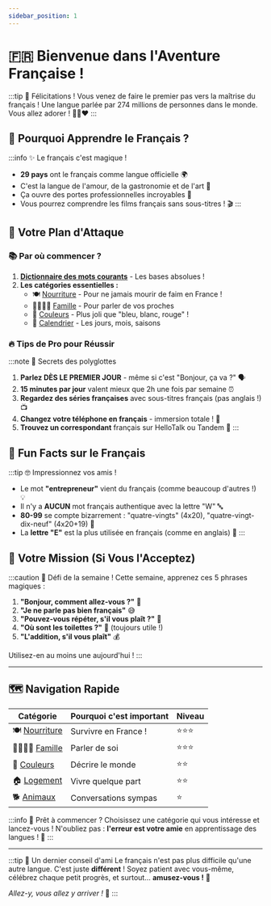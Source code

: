 ```yaml
---
sidebar_position: 1
---
```


# 🇫🇷 Bienvenue dans l'Aventure Française !

:::tip 🎉 Félicitations !
Vous venez de faire le premier pas vers la maîtrise du français ! Une langue parlée par 274 millions de personnes dans le monde. Vous allez adorer ! 💙🤍❤️
:::

## 🚀 Pourquoi Apprendre le Français ?

:::info ✨ Le français c'est magique !
- **29 pays** ont le français comme langue officielle 🌍
- C'est la langue de l'amour, de la gastronomie et de l'art 🎨
- Ça ouvre des portes professionnelles incroyables 💼
- Vous pourrez comprendre les films français sans sous-titres ! 🎬
:::

## 🎯 Votre Plan d'Attaque

### 📚 Par où commencer ?

1. **[Dictionnaire des mots courants](/docs/dictionary/mots-courants)** - Les bases absolues ! 
2. **Les catégories essentielles :**
   - 🍽️ [Nourriture](/docs/categories/food) - Pour ne jamais mourir de faim en France !
   - 👨‍👩‍👧‍👦 [Famille](/docs/categories/family) - Pour parler de vos proches
   - 🌈 [Couleurs](/docs/categories/color) - Plus joli que "bleu, blanc, rouge" !
   - 📅 [Calendrier](/docs/categories/calendar) - Les jours, mois, saisons

### 🔥 Tips de Pro pour Réussir

:::note 💪 Secrets des polyglottes
1. **Parlez DÈS LE PREMIER JOUR** - même si c'est "Bonjour, ça va ?" 🗣️
2. **15 minutes par jour** valent mieux que 2h une fois par semaine ⏰
3. **Regardez des séries françaises** avec sous-titres français (pas anglais !) 📺
4. **Changez votre téléphone en français** - immersion totale ! 📱
5. **Trouvez un correspondant** français sur HelloTalk ou Tandem 👥
:::

## 🎪 Fun Facts sur le Français

:::tip 🤓 Impressionnez vos amis !
- Le mot **"entrepreneur"** vient du français (comme beaucoup d'autres !) 💡
- Il n'y a **AUCUN** mot français authentique avec la lettre "W" 🔤
- **80-99** se compte bizarrement : "quatre-vingts" (4x20), "quatre-vingt-dix-neuf" (4x20+19) 🤯
- La **lettre "E"** est la plus utilisée en français (comme en anglais) 📝
:::

## 🌟 Votre Mission (Si Vous l'Acceptez)

:::caution 🎯 Défi de la semaine !
Cette semaine, apprenez ces 5 phrases magiques :
1. **"Bonjour, comment allez-vous ?"** 👋
2. **"Je ne parle pas bien français"** 😅  
3. **"Pouvez-vous répéter, s'il vous plaît ?"** 🔄
4. **"Où sont les toilettes ?"** 🚻 (toujours utile !)
5. **"L'addition, s'il vous plaît"** 💰

Utilisez-en au moins une aujourd'hui !
:::

---

## 🗺️ Navigation Rapide

| Catégorie | Pourquoi c'est important | Niveau |
|-----------|-------------------------|--------|
| 🍽️ [Nourriture](/docs/categories/food) | Survivre en France ! | ⭐⭐⭐ |
| 👨‍👩‍👧‍👦 [Famille](/docs/categories/family) | Parler de soi | ⭐⭐⭐ |
| 🌈 [Couleurs](/docs/categories/color) | Décrire le monde | ⭐⭐ |
| 🏠 [Logement](/docs/categories/housing) | Vivre quelque part | ⭐⭐ |
| 🐕 [Animaux](/docs/categories/animals) | Conversations sympas | ⭐ |

:::info 🚀 Prêt à commencer ?
Choisissez une catégorie qui vous intéresse et lancez-vous ! N'oubliez pas : **l'erreur est votre amie** en apprentissage des langues ! 💪
:::

---

:::tip 💌 Un dernier conseil d'ami
Le français n'est pas plus difficile qu'une autre langue. C'est juste **différent** ! Soyez patient avec vous-même, célébrez chaque petit progrès, et surtout... **amusez-vous !** 🎉

*Allez-y, vous allez y arriver !* 🌟
:::
